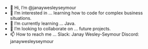 - 👋 Hi, I’m @janaywesleyseymour
- 👀 I’m interested in ... learning how to code for complex business situations.
- 🌱 I’m currently learning ... Java.
- 💞️ I’m looking to collaborate on ... future projects.
- 📫 How to reach me ... Slack: Janay Wesley-Seymour Discord: janaywesleyseymour

<!---
janaywesleyseymour/janaywesleyseymour is a ✨ special ✨ repository because its `README.md` (this file) appears on your GitHub profile.
You can click the Preview link to take a look at your changes.
--->
